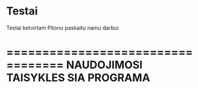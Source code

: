 # Testai
Testai ketvirtam Pitono paskaitu namu darbui

==================================
NAUDOJIMOSI TAISYKLES SIA PROGRAMA
==================================


